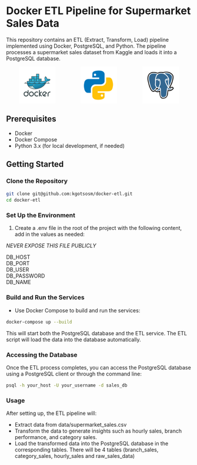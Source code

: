 # Docker ETL Pipeline for Supermarket Sales Data

This repository contains an ETL (Extract, Transform, Load) pipeline implemented using Docker, PostgreSQL, and Python. The pipeline processes a supermarket sales dataset from Kaggle and loads it into a PostgreSQL database.

<div style="display: flex; justify-content: space-around; gap: 10">
    <img src="/image/docker.svg" alt="Docker" width="100" />
    <img src="/image/python.svg" alt="Python" width="100" />
    <img src="/image/postgresql.svg" alt="PostgreSQL" width="100" />
</div>

## Prerequisites

- Docker
- Docker Compose
- Python 3.x (for local development, if needed)

## Getting Started

### Clone the Repository

```bash
git clone git@github.com:kgotsosm/docker-etl.git
cd docker-etl
```

### Set Up the Environment

1. Create a .env file in the root of the project with the following content, add in the values as needed:

*NEVER EXPOSE THIS FILE PUBLICLY*

DB_HOST<br>
DB_PORT<br>
DB_USER<br>
DB_PASSWORD<br>
DB_NAME<br>

### Build and Run the Services
 - Use Docker Compose to build and run the services:

```bash
docker-compose up --build
```

This will start both the PostgreSQL database and the ETL service. The ETL script will load the data into the database automatically.

### Accessing the Database

Once the ETL process completes, you can access the PostgreSQL database using a PostgreSQL client or through the command line:
```bash
psql -h your_host -U your_username -d sales_db
```


### Usage
After setting up, the ETL pipeline will:

- Extract data from data/supermarket_sales.csv
- Transform the data to generate insights such as hourly sales, branch performance, and category sales.
- Load the transformed data into the PostgreSQL database in the corresponding tables. There will be 4 tables (branch_sales, category_sales, hourly_sales and raw_sales_data)
